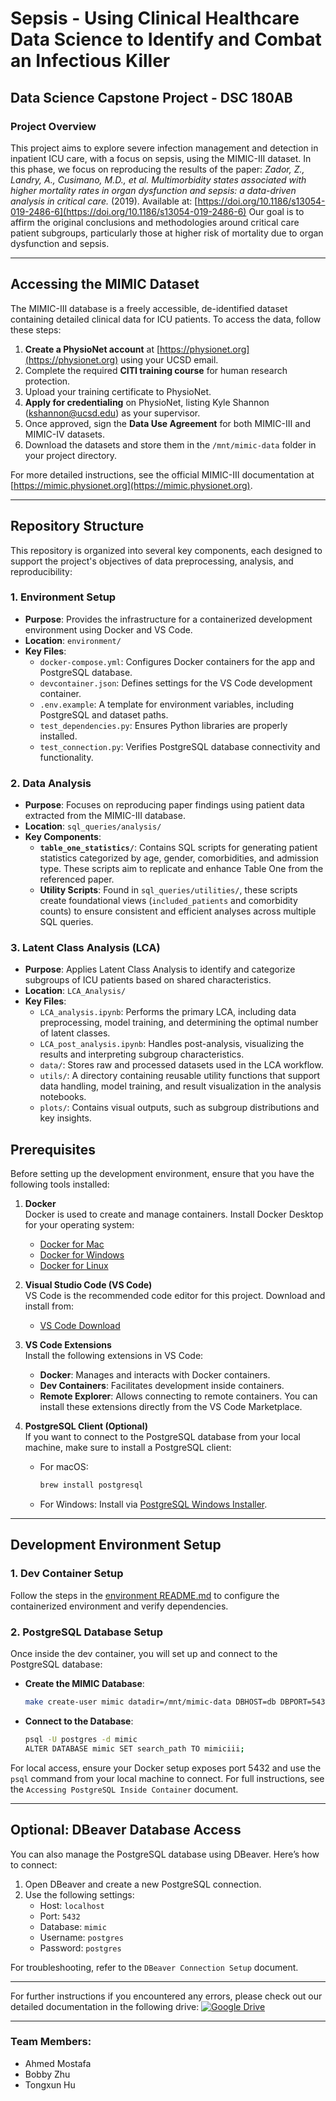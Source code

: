 
# Sepsis - Using Clinical Healthcare Data Science to Identify and Combat an Infectious Killer

## Data Science Capstone Project - DSC 180AB  

### Project Overview

This project aims to explore severe infection management and detection in inpatient ICU care, with a focus on sepsis, using the MIMIC-III dataset. In this phase, we focus on reproducing the results of the paper:
*Zador, Z., Landry, A., Cusimano, M.D., et al. Multimorbidity states associated with higher mortality rates in organ dysfunction and sepsis: a data-driven analysis in critical care.* (2019). Available at: [https://doi.org/10.1186/s13054-019-2486-6](https://doi.org/10.1186/s13054-019-2486-6)
Our goal is to affirm the original conclusions and methodologies around critical care patient subgroups, particularly those at higher risk of mortality due to organ dysfunction and sepsis. 

---

## Accessing the MIMIC Dataset

The MIMIC-III database is a freely accessible, de-identified dataset containing detailed clinical data for ICU patients. To access the data, follow these steps:

1. **Create a PhysioNet account** at [https://physionet.org](https://physionet.org) using your UCSD email.
2. Complete the required **CITI training course** for human research protection.
3. Upload your training certificate to PhysioNet.
4. **Apply for credentialing** on PhysioNet, listing Kyle Shannon (kshannon@ucsd.edu) as your supervisor.
5. Once approved, sign the **Data Use Agreement** for both MIMIC-III and MIMIC-IV datasets.
6. Download the datasets and store them in the `/mnt/mimic-data` folder in your project directory.

For more detailed instructions, see the official MIMIC-III documentation at [https://mimic.physionet.org](https://mimic.physionet.org).

---

## Repository Structure

This repository is organized into several key components, each designed to support the project's objectives of data preprocessing, analysis, and reproducibility:

### **1. Environment Setup**
- **Purpose**: Provides the infrastructure for a containerized development environment using Docker and VS Code.
- **Location**: `environment/`
- **Key Files**:
  - `docker-compose.yml`: Configures Docker containers for the app and PostgreSQL database.
  - `devcontainer.json`: Defines settings for the VS Code development container.
  - `.env.example`: A template for environment variables, including PostgreSQL and dataset paths.
  - `test_dependencies.py`: Ensures Python libraries are properly installed.
  - `test_connection.py`: Verifies PostgreSQL database connectivity and functionality.

### **2. Data Analysis**
- **Purpose**: Focuses on reproducing paper findings using patient data extracted from the MIMIC-III database.
- **Location**: `sql_queries/analysis/`
- **Key Components**:
  - **`table_one_statistics/`**: Contains SQL scripts for generating patient statistics categorized by age, gender, comorbidities, and admission type. These scripts aim to replicate and enhance Table One from the referenced paper.
  - **Utility Scripts**: Found in `sql_queries/utilities/`, these scripts create foundational views (`included_patients` and comorbidity counts) to ensure consistent and efficient analyses across multiple SQL queries.

### **3. Latent Class Analysis (LCA)**
- **Purpose**: Applies Latent Class Analysis to identify and categorize subgroups of ICU patients based on shared characteristics.
- **Location**: `LCA_Analysis/`
- **Key Files**:
  - `LCA_analysis.ipynb`: Performs the primary LCA, including data preprocessing, model training, and determining the optimal number of latent classes.
  - `LCA_post_analysis.ipynb`: Handles post-analysis, visualizing the results and interpreting subgroup characteristics.
  - `data/`: Stores raw and processed datasets used in the LCA workflow.
  - `utils/`: A directory containing reusable utility functions that support data handling, model training, and result visualization in the analysis notebooks.
  - `plots/`: Contains visual outputs, such as subgroup distributions and key insights.


## Prerequisites

Before setting up the development environment, ensure that you have the following tools installed:

1. **Docker**  
   Docker is used to create and manage containers. Install Docker Desktop for your operating system:
   - [Docker for Mac](https://docs.docker.com/desktop/install/mac-install/)
   - [Docker for Windows](https://docs.docker.com/desktop/install/windows-install/)
   - [Docker for Linux](https://docs.docker.com/engine/install/)

2. **Visual Studio Code (VS Code)**  
   VS Code is the recommended code editor for this project. Download and install from:
   - [VS Code Download](https://code.visualstudio.com/)

3. **VS Code Extensions**  
   Install the following extensions in VS Code:
   - **Docker**: Manages and interacts with Docker containers.
   - **Dev Containers**: Facilitates development inside containers.
   - **Remote Explorer**: Allows connecting to remote containers.
   You can install these extensions directly from the VS Code Marketplace.

4. **PostgreSQL Client (Optional)**  
   If you want to connect to the PostgreSQL database from your local machine, make sure to install a PostgreSQL client:
   - For macOS:  
     ```bash
     brew install postgresql
     ```
   - For Windows: Install via [PostgreSQL Windows Installer](https://www.postgresql.org/download/windows/).

---

## Development Environment Setup

### 1. Dev Container Setup

Follow the steps in the [environment README.md](environment/README.md) to configure the containerized environment and verify dependencies.


### 2. PostgreSQL Database Setup

Once inside the dev container, you will set up and connect to the PostgreSQL database:

- **Create the MIMIC Database**:  
  ```bash
  make create-user mimic datadir=/mnt/mimic-data DBHOST=db DBPORT=5432
  ```

- **Connect to the Database**:  
  ```bash
  psql -U postgres -d mimic
  ALTER DATABASE mimic SET search_path TO mimiciii;
  ```

For local access, ensure your Docker setup exposes port 5432 and use the `psql` command from your local machine to connect. For full instructions, see the `Accessing PostgreSQL Inside Container` document.

---

## Optional: DBeaver Database Access

You can also manage the PostgreSQL database using DBeaver. Here’s how to connect:

1. Open DBeaver and create a new PostgreSQL connection.
2. Use the following settings:
   - Host: `localhost`
   - Port: `5432`
   - Database: `mimic`
   - Username: `postgres`
   - Password: `postgres`

For troubleshooting, refer to the `DBeaver Connection Setup` document.

---
For further instructions if you encountered any errors, please check out our detailed documentation in the following drive: [![Google Drive](https://img.shields.io/badge/Google%20Drive-Download-blue?style=for-the-badge&logo=google-drive)](https://drive.google.com/drive/folders/1LXyeajgaP6ZGrZ3qHgaqk_2KS-99jof9?usp=share_link)


---

### Team Members:
- Ahmed Mostafa
- Bobby Zhu
- Tongxun Hu

